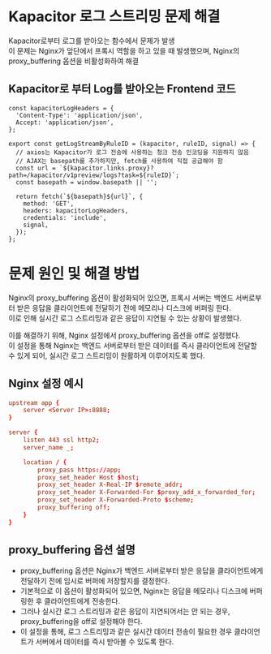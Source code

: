 # Kapacitor 로그 스트리밍 문제 해결
Kapacitor로부터 로그를 받아오는 함수에서 문제가 발생  
이 문제는 Nginx가 앞단에서 프록시 역할을 하고 있을 때 발생했으며, Nginx의 proxy_buffering 옵션을 비활성화하여 해결

## Kapacitor로 부터 Log를 받아오는 Frontend 코드
```tsx
const kapacitorLogHeaders = {
  'Content-Type': 'application/json',
  Accept: 'application/json',
};

export const getLogStreamByRuleID = (kapacitor, ruleID, signal) => {
  // axios는 Kapacitor가 로그 전송에 사용하는 청크 전송 인코딩을 지원하지 않음
  // AJAX는 basepath를 추가하지만, fetch를 사용하여 직접 공급해야 함
  const url = `${kapacitor.links.proxy}?path=/kapacitor/v1preview/logs?task=${ruleID}`;
  const basepath = window.basepath || '';

  return fetch(`${basepath}${url}`, {
    method: 'GET',
    headers: kapacitorLogHeaders,
    credentials: 'include',
    signal,
  });
};

```

# 문제 원인 및 해결 방법
Nginx의 proxy_buffering 옵션이 활성화되어 있으면, 프록시 서버는 백엔드 서버로부터 받은 응답을 클라이언트에 전달하기 전에 메모리나 디스크에 버퍼링 한다.  
이로 인해 실시간 로그 스트리밍과 같은 응답이 지연될 수 있는 상황이 발생했다.

이를 해결하기 위해, Nginx 설정에서 proxy_buffering 옵션을 off로 설정했다.  
이 설정을 통해 Nginx는 백엔드 서버로부터 받은 데이터를 즉시 클라이언트에 전달할 수 있게 되어, 실시간 로그 스트리밍이 원활하게 이루어지도록 했다.

## Nginx 설정 예시
```conf
upstream app {
    server <Server IP>:8888;
}

server {
    listen 443 ssl http2;
    server_name _;

    location / {
        proxy_pass https://app;
        proxy_set_header Host $host;
        proxy_set_header X-Real-IP $remote_addr;
        proxy_set_header X-Forwarded-For $proxy_add_x_forwarded_for;
        proxy_set_header X-Forwarded-Proto $scheme;
        proxy_buffering off;
    }
}
```

## proxy_buffering 옵션 설명
* proxy_buffering 옵션은 Nginx가 백엔드 서버로부터 받은 응답을 클라이언트에게 전달하기 전에 임시로 버퍼에 저장할지를 결정한다.
* 기본적으로 이 옵션이 활성화되어 있으면, Nginx는 응답을 메모리나 디스크에 버퍼링한 후 클라이언트에게 전송한다.
* 그러나 실시간 로그 스트리밍과 같은 응답이 지연되어서는 안 되는 경우, proxy_buffering을 off로 설정해야 한다.
* 이 설정을 통해, 로그 스트리밍과 같은 실시간 데이터 전송이 필요한 경우 클라이언트가 서버에서 데이터를 즉시 받아볼 수 있도록 한다.